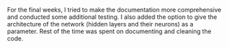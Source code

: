 For the final weeks, I tried to make the documentation more comprehensive and conducted some additional testing. I also added the option to give the architecture of the network (hidden layers and their neurons) as a parameter. Rest of the time was spent on documenting and cleaning the code.

